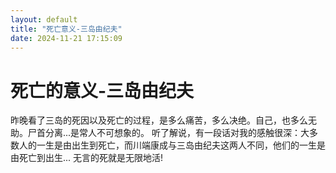 ```yaml
---
layout: default
title: "死亡意义-三岛由纪夫"
date: 2024-11-21 17:15:09 
---
```


# 死亡的意义-三岛由纪夫

昨晚看了三岛的死因以及死亡的过程，是多么痛苦，多么决绝。自己，也多么无助。尸首分离...是常人不可想象的。
听了解说，有一段话对我的感触很深：大多数人的一生是由出生到死亡，而川端康成与三岛由纪夫这两人不同，他们的一生是由死亡到出生...
无言的死就是无限地活!
